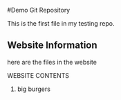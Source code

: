 #Demo Git Repository

This is the first file in my testing repo.



## Website Information

here are the files in the website

WEBSITE CONTENTS
1. big burgers
